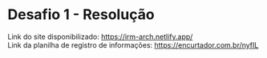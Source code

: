 # Desafio 1 - Resolução
Link do site disponibilizado: https://irm-arch.netlify.app/ <br>
Link da planilha de registro de informações: https://encurtador.com.br/nyfIL
